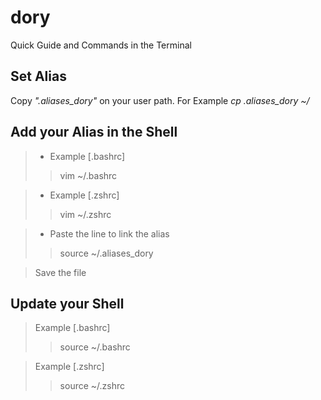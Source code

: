 # dory
Quick Guide and Commands in the Terminal

## Set Alias
Copy *".aliases_dory"* on your user path.
For Example *cp .aliases_dory ~/*

## Add your Alias in the Shell
>- Example [.bashrc]
>>vim ~/.bashrc

>- Example [.zshrc]
>>vim ~/.zshrc

>- Paste the line to link the alias
>>source ~/.aliases_dory

> Save the file

## Update your Shell
> Example [.bashrc]
>>source ~/.bashrc

> Example [.zshrc]
>>source ~/.zshrc
